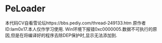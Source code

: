 # PeLoader
本代码CV自看雪论坛https://bbs.pediy.com/thread-249133.htm 原作者ID:lam0x17.本人仅作学习使用.
 Win环境下报错0xc0000005.数据不可执行的原因,但是在将编译好的程序去除DEP保护时,显示无法添加到.
